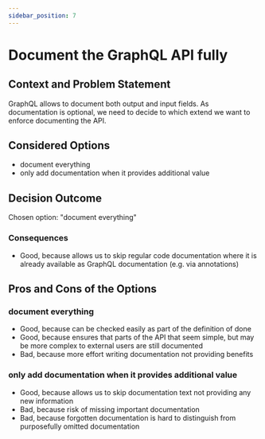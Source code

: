 ```yaml
---
sidebar_position: 7
---
```


# Document the GraphQL API fully

## Context and Problem Statement

GraphQL allows to document both output and input fields.
As documentation is optional, we need to decide to which extend we want to enforce documenting the API.

## Considered Options

- document everything
- only add documentation when it provides additional value

## Decision Outcome

Chosen option: "document everything"

### Consequences

- Good, because allows us to skip regular code documentation where it is already available as GraphQL documentation (e.g. via annotations)

## Pros and Cons of the Options

### document everything

- Good, because can be checked easily as part of the definition of done
- Good, because ensures that parts of the API that seem simple, but may be more complex to external users are still documented
- Bad, because more effort writing documentation not providing benefits

### only add documentation when it provides additional value

- Good, because allows us to skip documentation text not providing any new information
- Bad, because risk of missing important documentation
- Bad, because forgotten documentation is hard to distinguish from purposefully omitted documentation
